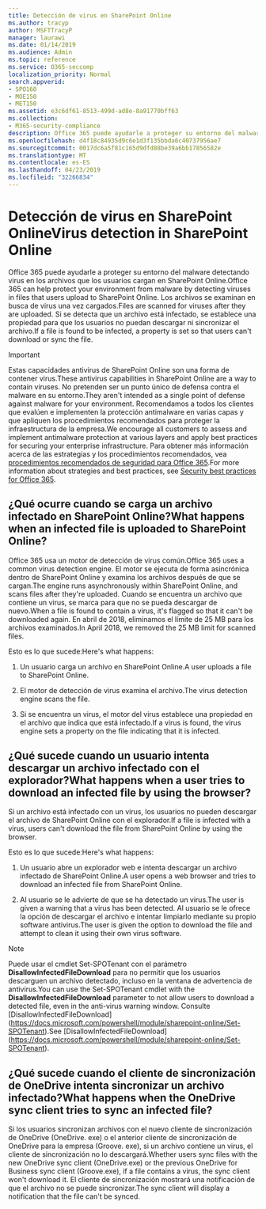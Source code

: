 ```yaml
---
title: Detección de virus en SharePoint Online
ms.author: tracyp
author: MSFTTracyP
manager: laurawi
ms.date: 01/14/2019
ms.audience: Admin
ms.topic: reference
ms.service: O365-seccomp
localization_priority: Normal
search.appverid:
- SPO160
- MOE150
- MET150
ms.assetid: e3c6df61-8513-499d-ad8e-8a91770bff63
ms.collection:
- M365-security-compliance
description: Office 365 puede ayudarle a proteger su entorno del malware detectando virus en los archivos que los usuarios cargan en SharePoint Online. Los archivos se examinan en busca de virus una vez cargados. Si se detecta que un archivo está infectado, se establece una propiedad para que los usuarios no puedan descargar ni sincronizar el archivo.
ms.openlocfilehash: d4f18c84935d9c6e1d3f135bbda6c40737956ae7
ms.sourcegitcommit: 0017dc6a5f81c165d9dfd88be39a6bb17856582e
ms.translationtype: MT
ms.contentlocale: es-ES
ms.lasthandoff: 04/23/2019
ms.locfileid: "32266834"
---
```

# <a name="virus-detection-in-sharepoint-online"></a><span data-ttu-id="fdfa3-105">Detección de virus en SharePoint Online</span><span class="sxs-lookup"><span data-stu-id="fdfa3-105">Virus detection in SharePoint Online</span></span>

<span data-ttu-id="fdfa3-106">Office 365 puede ayudarle a proteger su entorno del malware detectando virus en los archivos que los usuarios cargan en SharePoint Online.</span><span class="sxs-lookup"><span data-stu-id="fdfa3-106">Office 365 can help protect your environment from malware by detecting viruses in files that users upload to SharePoint Online.</span></span> <span data-ttu-id="fdfa3-107">Los archivos se examinan en busca de virus una vez cargados.</span><span class="sxs-lookup"><span data-stu-id="fdfa3-107">Files are scanned for viruses after they are uploaded.</span></span> <span data-ttu-id="fdfa3-108">Si se detecta que un archivo está infectado, se establece una propiedad para que los usuarios no puedan descargar ni sincronizar el archivo.</span><span class="sxs-lookup"><span data-stu-id="fdfa3-108">If a file is found to be infected, a property is set so that users can't download or sync the file.</span></span>
  
> [!IMPORTANT]
> <span data-ttu-id="fdfa3-109">Estas capacidades antivirus de SharePoint Online son una forma de contener virus.</span><span class="sxs-lookup"><span data-stu-id="fdfa3-109">These antivirus capabilities in SharePoint Online are a way to contain viruses.</span></span> <span data-ttu-id="fdfa3-110">No pretenden ser un punto único de defensa contra el malware en su entorno.</span><span class="sxs-lookup"><span data-stu-id="fdfa3-110">They aren't intended as a single point of defense against malware for your environment.</span></span> <span data-ttu-id="fdfa3-111">Recomendamos a todos los clientes que evalúen e implementen la protección antimalware en varias capas y que apliquen los procedimientos recomendados para proteger la infraestructura de la empresa.</span><span class="sxs-lookup"><span data-stu-id="fdfa3-111">We encourage all customers to assess and implement antimalware protection at various layers and apply best practices for securing your enterprise infrastructure.</span></span> <span data-ttu-id="fdfa3-112">Para obtener más información acerca de las estrategias y los procedimientos recomendados, vea [procedimientos recomendados de seguridad para Office 365](security-best-practices.md).</span><span class="sxs-lookup"><span data-stu-id="fdfa3-112">For more information about strategies and best practices, see [Security best practices for Office 365](security-best-practices.md).</span></span> 
  
## <a name="what-happens-when-an-infected-file-is-uploaded-to-sharepoint-online"></a><span data-ttu-id="fdfa3-113">¿Qué ocurre cuando se carga un archivo infectado en SharePoint Online?</span><span class="sxs-lookup"><span data-stu-id="fdfa3-113">What happens when an infected file is uploaded to SharePoint Online?</span></span>

<span data-ttu-id="fdfa3-114">Office 365 usa un motor de detección de virus común.</span><span class="sxs-lookup"><span data-stu-id="fdfa3-114">Office 365 uses a common virus detection engine.</span></span> <span data-ttu-id="fdfa3-115">El motor se ejecuta de forma asincrónica dentro de SharePoint Online y examina los archivos después de que se cargan.</span><span class="sxs-lookup"><span data-stu-id="fdfa3-115">The engine runs asynchronously within SharePoint Online, and scans files after they're uploaded.</span></span> <span data-ttu-id="fdfa3-116">Cuando se encuentra un archivo que contiene un virus, se marca para que no se pueda descargar de nuevo.</span><span class="sxs-lookup"><span data-stu-id="fdfa3-116">When a file is found to contain a virus, it's flagged so that it can't be downloaded again.</span></span> <span data-ttu-id="fdfa3-117">En abril de 2018, eliminamos el límite de 25 MB para los archivos examinados.</span><span class="sxs-lookup"><span data-stu-id="fdfa3-117">In April 2018, we removed the 25 MB limit for scanned files.</span></span>
  
<span data-ttu-id="fdfa3-118">Esto es lo que sucede:</span><span class="sxs-lookup"><span data-stu-id="fdfa3-118">Here's what happens:</span></span>
  
1. <span data-ttu-id="fdfa3-119">Un usuario carga un archivo en SharePoint Online.</span><span class="sxs-lookup"><span data-stu-id="fdfa3-119">A user uploads a file to SharePoint Online.</span></span>
    
2. <span data-ttu-id="fdfa3-120">El motor de detección de virus examina el archivo.</span><span class="sxs-lookup"><span data-stu-id="fdfa3-120">The virus detection engine scans the file.</span></span>
    
3. <span data-ttu-id="fdfa3-121">Si se encuentra un virus, el motor del virus establece una propiedad en el archivo que indica que está infectado.</span><span class="sxs-lookup"><span data-stu-id="fdfa3-121">If a virus is found, the virus engine sets a property on the file indicating that it is infected.</span></span>
    
## <a name="what-happens-when-a-user-tries-to-download-an-infected-file-by-using-the-browser"></a><span data-ttu-id="fdfa3-122">¿Qué sucede cuando un usuario intenta descargar un archivo infectado con el explorador?</span><span class="sxs-lookup"><span data-stu-id="fdfa3-122">What happens when a user tries to download an infected file by using the browser?</span></span>

<span data-ttu-id="fdfa3-123">Si un archivo está infectado con un virus, los usuarios no pueden descargar el archivo de SharePoint Online con el explorador.</span><span class="sxs-lookup"><span data-stu-id="fdfa3-123">If a file is infected with a virus, users can't download the file from SharePoint Online by using the browser.</span></span>
  
<span data-ttu-id="fdfa3-124">Esto es lo que sucede:</span><span class="sxs-lookup"><span data-stu-id="fdfa3-124">Here's what happens:</span></span>
  
1. <span data-ttu-id="fdfa3-125">Un usuario abre un explorador web e intenta descargar un archivo infectado de SharePoint Online.</span><span class="sxs-lookup"><span data-stu-id="fdfa3-125">A user opens a web browser and tries to download an infected file from SharePoint Online.</span></span>
    
2. <span data-ttu-id="fdfa3-126">Al usuario se le advierte de que se ha detectado un virus.</span><span class="sxs-lookup"><span data-stu-id="fdfa3-126">The user is given a warning that a virus has been detected.</span></span> <span data-ttu-id="fdfa3-127">Al usuario se le ofrece la opción de descargar el archivo e intentar limpiarlo mediante su propio software antivirus.</span><span class="sxs-lookup"><span data-stu-id="fdfa3-127">The user is given the option to download the file and attempt to clean it using their own virus software.</span></span>

> [!NOTE]
> <span data-ttu-id="fdfa3-128">Puede usar el cmdlet Set-SPOTenant con el parámetro **DisallowInfectedFileDownload** para no permitir que los usuarios descarguen un archivo detectado, incluso en la ventana de advertencia de antivirus.</span><span class="sxs-lookup"><span data-stu-id="fdfa3-128">You can use the Set-SPOTenant cmdlet with the **DisallowInfectedFileDownload** parameter to not allow users to download a detected file, even in the anti-virus warning window.</span></span> <span data-ttu-id="fdfa3-129">Consulte [DisallowInfectedFileDownload] (https://docs.microsoft.com/powershell/module/sharepoint-online/Set-SPOTenant).</span><span class="sxs-lookup"><span data-stu-id="fdfa3-129">See [DisallowInfectedFileDownload] (https://docs.microsoft.com/powershell/module/sharepoint-online/Set-SPOTenant).</span></span>
    
## <a name="what-happens-when-the-onedrive-sync-client-tries-to-sync-an-infected-file"></a><span data-ttu-id="fdfa3-130">¿Qué sucede cuando el cliente de sincronización de OneDrive intenta sincronizar un archivo infectado?</span><span class="sxs-lookup"><span data-stu-id="fdfa3-130">What happens when the OneDrive sync client tries to sync an infected file?</span></span>

<span data-ttu-id="fdfa3-131">Si los usuarios sincronizan archivos con el nuevo cliente de sincronización de OneDrive (OneDrive. exe) o el anterior cliente de sincronización de OneDrive para la empresa (Groove. exe), si un archivo contiene un virus, el cliente de sincronización no lo descargará.</span><span class="sxs-lookup"><span data-stu-id="fdfa3-131">Whether users sync files with the new OneDrive sync client (OneDrive.exe) or the previous OneDrive for Business sync client (Groove.exe), if a file contains a virus, the sync client won't download it.</span></span> <span data-ttu-id="fdfa3-132">El cliente de sincronización mostrará una notificación de que el archivo no se puede sincronizar.</span><span class="sxs-lookup"><span data-stu-id="fdfa3-132">The sync client will display a notification that the file can't be synced.</span></span>
  

